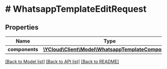 # # WhatsappTemplateEditRequest

## Properties

Name | Type | Description | Notes
------------ | ------------- | ------------- | -------------
**components** | [**\YCloud\Client\Model\WhatsappTemplateComponent[]**](WhatsappTemplateComponent.md) |  |

[[Back to Model list]](../../README.md#models) [[Back to API list]](../../README.md#endpoints) [[Back to README]](../../README.md)
